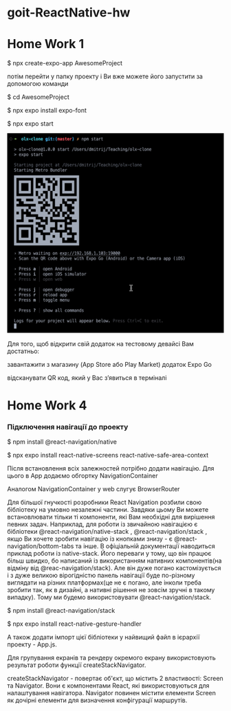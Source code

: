 # goit-ReactNative-hw

<h1>Home Work 1</h1>

<p>$ npx create-expo-app AwesomeProject</p>
<p>потім перейти у папку проекту і Ви вже можете його запустити за допомогою команди</p>

<p>$ cd AwesomeProject</p>
<p>$ npx expo install expo-font </p>
<p>$ npx expo start</p>

![Alt text](image.png)

<p>Для того, щоб відкрити свій додаток на тестовому девайсі Вам достатньо:</p>

<p>завантажити з магазину (App Store або Play Market) додаток Expo Go</p>
<p>відсканувати QR код, який у Вас з’явиться в терміналі</p>


<h1>Home Work 4</h1>

<h3>Підключення навігації до проекту</h3>
<p>$ npm install @react-navigation/native </p>
<p>$ npx expo install react-native-screens react-native-safe-area-context </p>

<p>Після встановлення всіх залежностей потрібно додати навігацію. Для цього в App додаємо обгортку NavigationContainer</p>
<p>Аналогом NavigationContainer у web слугує BrowserRouter</p>

Для більшої гнучкості розробники React Navigation розбили свою бібліотеку на умовно незалежні частини. Завдяки цьому Ви можете встановлювати тільки ті компоненти, які Вам необхідні для вирішення певних задач. Наприклад, для роботи із звичайною навігацією є бібліотеки @react-navigation/native-stack , @react-navigation/stack , якщо Ви хочете зробити навігацію із кнопками знизу - є @react-navigation/bottom-tabs та інше. В офіціальній документації наводиться приклад роботи із native-stack. Його переваги у тому, що він працює більш швидко, бо написаний із використанням нативних компонентів(на відміну від @reac-navigation/stack). Але він дуже погано кастомізується і з дуже великою вірогідністю панель навігації буде по-різному виглядати на різних платформах(це не є погано, але інколи треба зробити так, як в дизайні, а нативні рішення не зовсім зручні в такому випадку). Тому ми будемо використовувати @react-navigation/stack.

<p>$ npm install @react-navigation/stack</p>
<p>$ npx expo install react-native-gesture-handler</p>

А також додати імпорт цієї бібліотеки у найвищий файл в ієрархії проекту - App.js.

Для групування екранів та рендеру окремого екрану використовують результат роботи функції createStackNavigator.

createStackNavigator - повертає об'єкт, що містить 2 властивості: Screen та Navigator. Вони є компонентами React, які використовуються для налаштування навігатора. Navigator повинен містити елементи Screen як дочірні елементи для визначення конфігурації маршрутів.
